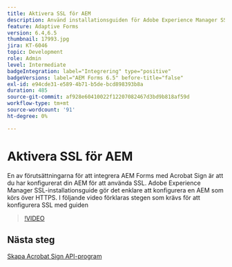 ```yaml
---
title: Aktivera SSL för AEM
description: Använd installationsguiden för Adobe Experience Manager SSL för att konfigurera en AEM som ska köras över HTTPS.
feature: Adaptive Forms
version: 6.4,6.5
thumbnail: 17993.jpg
jira: KT-6046
topic: Development
role: Admin
level: Intermediate
badgeIntegration: label="Integrering" type="positive"
badgeVersions: label="AEM Forms 6.5" before-title="false"
exl-id: e94cde31-e589-4b71-b5de-bcd898393b8a
duration: 485
source-git-commit: af928e60410022f12207082467d3bd9b818af59d
workflow-type: tm+mt
source-wordcount: '91'
ht-degree: 0%

---
```


# Aktivera SSL för AEM

En av förutsättningarna för att integrera AEM Forms med Acrobat Sign är att du har konfigurerat din AEM för att använda SSL. Adobe Experience Manager SSL-installationsguide gör det enklare att konfigurera en AEM som körs över HTTPS.
I följande video förklaras stegen som krävs för att konfigurera SSL med guiden

>[!VIDEO](https://video.tv.adobe.com/v/17993?learn=on)

## Nästa steg

[Skapa Acrobat Sign API-program](./create-adobe-sign-api-application.md)

